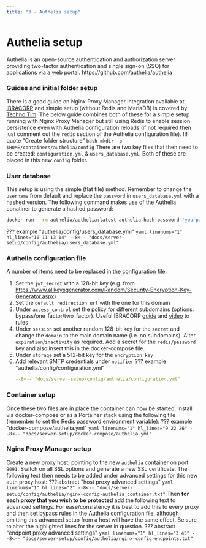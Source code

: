 ```yaml
---
title: "3 - Authelia setup"
---
```

# Authelia setup
Authelia is an open-source authentication and authorization server providing two-factor authentication and single sign-on (SSO) for applications via a web portal. https://github.com/authelia/authelia

### Guides and initial folder setup
There is a good guide on Nginx Proxy Manager integration available at [IBRACORP](https://docs.ibracorp.io/authelia/) and simple setup (without Redis and MariaDB) is covered by [Techno Tim](https://docs.technotim.live/posts/authelia-traefik/).  The below guide combines both of these for a simple setup running with Nginx Proxy Manager but still using Redis to enable session persistence even with Authelia configuration reloads (if not required then just comment out the `redis` section of the Authelia configuration file).
!!! quote "Create folder structure"
    ``` bash
    mkdir -p $HOME/containers/authelia/config
    ```
There are two key files that then need to be created: `configuration.yml` & `users_database.yml`.  Both of these are placed in this new `config` folder.

### User database
This setup is using the simple (flat file) method.  Remember to change the `username` from default and replace the `password` in `users_database.yml` with a hashed version.  The following command makes use of the Authelia conatiner to generate a hashed password:
``` bash
docker run --rm authelia/authelia:latest authelia hash-password 'yourpassword'
```
??? example "authelia/config/users_database.yml"
    ``` yaml linenums="1" hl_lines="10 11 13 14"
    --8<-- "docs/server-setup/config/authelia/users_database.yml"
    ```
### Authelia configuration file
A number of items need to be replaced in the configuration file:

1. Set the `jwt_secret` with a 128-bit key (e.g. from https://www.allkeysgenerator.com/Random/Security-Encryption-Key-Generator.aspx)
1. Set the `default_redirection_url` with the one for this domain
1. Under `access_control` set the policy for different subdomains (options: bypass/one_factor/two_factor). Useful IBRACORP [guide](https://docs.ibracorp.io/authelia/authelia/rules) and [video](https://youtu.be/IWNypK2WxB0?t=1244) to rules
1. Under `session` set another random 128-bit key for the `secret` and change the `domain` to the main domain name (i.e. no subdomains). Alter `expiration`/`inactivity` as required.  Add a secret for the `redis/password` key and also insert this in the docker-compose file.
1. Under `storage` set a 512-bit key for the `encryption_key`
1. Add relevant SMTP credentials under `notifier`
??? example "authelia/config/configuration.yml"
    ``` yaml linenums="1" hl_lines="13 14 40-52 57 60 68 76 83-89"
    --8<-- "docs/server-setup/config/authelia/configuration.yml"
    ```
### Container setup
Once these two files are in place the container can now be started.  Install via docker-compose or as a Portainer stack using the following file (remember to set the Redis password environment variable):
??? example "docker-compose/authelia.yml"
    ``` yaml linenums="1" hl_lines="9 22 26"
    --8<-- "docs/server-setup/docker-compose/authelia.yml"
    ```
### Nginx Proxy Manager setup
Create a new proxy host, pointing to the new `authelia` container on port `9091`.  Switch on all SSL options and generate a new SSL certificate. The following text then needs to be added under advanced settings for this new auth proxy host:
??? abstract "host proxy advanced settings"
    ``` yaml linenums="1" hl_lines="2"
    --8<-- "docs/server-setup/config/authelia/nginx-config-authelia_container.txt"
    ```
Then **for each proxy that you wish to be protected** add the following text to advanced settings.  For ease/consistency it is best to add this to every proxy and then set bypass rules in the Authelia configuration file, although omitting this advanced setup from a host will have the same effect.  Be sure to alter the highlighted lines for the server in question.
??? abstract "endpoint proxy advanced settings"
    ``` yaml linenums="1" hl_lines="3 45"
    --8<-- "docs/server-setup/config/authelia/nginx-config-endpoints.txt"
    ```
